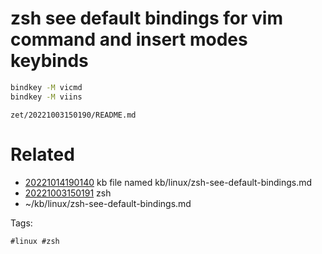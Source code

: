 # zsh see default bindings for vim command and insert modes keybinds
```bash
bindkey -M vicmd
bindkey -M viins
```

` zet/20221003150190/README.md `

# Related

- [20221014190140](/zet/20221014190140/README.md) kb file named kb/linux/zsh-see-default-bindings.md
- [20221003150191](/zet/20221003150191/README.md) zsh
- ~/kb/linux/zsh-see-default-bindings.md

Tags:

    #linux #zsh 
